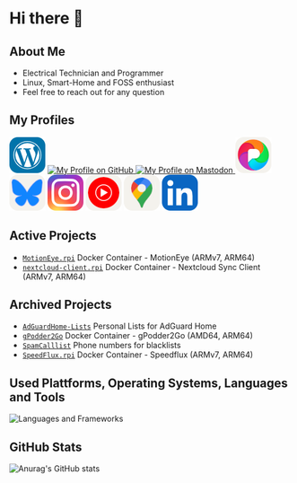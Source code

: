 # Hi there 👋

## About Me
 - Electrical Technician and Programmer
 - Linux, Smart-Home and FOSS enthusiast
 - Feel free to reach out for any question

## My Profiles
<div align="left">
  <a href="https://myHome.zone" target="blank"><img src="icons/wordpress.png" alt="My Wordpress Blog" height="64" width="64" /></a>
  <a href="https://github.com/dontobi" target="blank">
    <picture>
      <source media="(prefers-color-scheme: dark)" srcset="icons/github-light.png">
      <source media="(prefers-color-scheme: light)" srcset="icons/github-dark.png">
      <img src="icons/github.svg" alt="My Profile on GitHub" height="64" width="64" />
    </picture>
  </a>
  <a rel="me" href="https://mastodon.social/@dontobi" target="blank">
    <picture>
      <source media="(prefers-color-scheme: dark)" srcset="icons/mastodon-light.png">
      <source media="(prefers-color-scheme: light)" srcset="icons/mastodon-dark.png">
      <img src="icons/github.svg" alt="My Profile on Mastodon" height="64" width="64" />
    </picture>
  </a>
  <a rel="me" href="https://pixelfed.de/dontobi" target="blank"><img src="icons/pixelfed.png" alt="My Profile on Pixelfed" height="64" width="64" /></a>
  <a href="https://bsky.app/profile/dontobi.bsky.social" target="blank"><img src="icons/bluesky.png" alt="My Profile on BlueSky" height="64" width="64" /></a>
  <a href="https://www.instagram.com/tobias.schug/" target="blank"><img src="icons/instagram.png" alt="My Profile on Instagram" height="64" width="64" /></a>
  <a href="https://music.youtube.com/@dontobi441" target="blank"><img src="icons/youtube-music.png" alt="My Profile on Youtube Music" height="64" width="64" /></a>
  <a href="https://www.google.com/maps/contrib/117682940928432908382/reviews" target="blank"><img src="icons/maps.png" alt="My Profile on Google Maps" height="64" width="64" /></a>
  <a href="https://www.linkedin.com/in/tobias-schug/" target="blank"><img src="icons/linkedin.png" alt="My Profile on LinkedIn" height="64" width="64" /></a>
</div>

## Active Projects
 - [`MotionEye.rpi`](https://github.com/dontobi/MotionEye.rpi) Docker Container - MotionEye (ARMv7, ARM64)
 - [`nextcloud-client.rpi`](https://github.com/dontobi/nextcloud-client.rpi) Docker Container - Nextcloud Sync Client (ARMv7, ARM64)

## Archived Projects
- [`AdGuardHome-Lists`](https://github.com/dontobi/AdGuardHome-Lists) Personal Lists for AdGuard Home
- [`gPodder2Go`](https://github.com/dontobi/gpodder2go) Docker Container - gPodder2Go (AMD64, ARM64)
- [`SpamCalllist`](https://github.com/dontobi/SpamCalllist) Phone numbers for blacklists
- [`SpeedFlux.rpi`](https://github.com/dontobi/SpeedFlux.rpi) Docker Container - Speedflux (ARMv7, ARM64)


## Used Plattforms, Operating Systems, Languages and Tools
![Languages and Frameworks](https://skills.syvixor.com/api/icons?i=android,bash,cloudflare,cpp,debian,docker,github,githubactions,grafana,homeassistant,javascript,linux,powershell,python,raspberrypi,visualstudiocode,vmware,yaml&perline=6)

## GitHub Stats
![Anurag's GitHub stats](https://github-readme-stats.vercel.app/api?username=dontobi&theme=github_dark&show_icons=true)